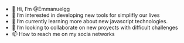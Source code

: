 - 👋 Hi, I’m @Emmanuelgg
- 👀 I’m interested in developing new tools for simplifly our lives
- 🌱 I’m currently learning more about new javascript technologies.
- 💞️ I’m looking to collaborate on new proyects with difficult challenges
- 📫 How to reach me on my socia networks

<!---
Emmanuelgg/Emmanuelgg is a ✨ special ✨ repository because its `README.md` (this file) appears on your GitHub profile.
You can click the Preview link to take a look at your changes.
--->
